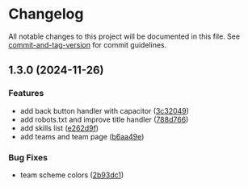 # Changelog

All notable changes to this project will be documented in this file. See [commit-and-tag-version](https://github.com/absolute-version/commit-and-tag-version) for commit guidelines.

## 1.3.0 (2024-11-26)


### Features

* add back button handler with capacitor ([3c32049](https://github.com/emrivero/league-forge/commit/3c32049c23f763616ebf8bd8506e689cc8b8e297))
* add robots.txt and improve title handler ([788d766](https://github.com/emrivero/league-forge/commit/788d766c31a0ed650d0d63d20281e7e5ec0abc96))
* add skills list ([e262d9f](https://github.com/emrivero/league-forge/commit/e262d9fd99730c9701b3fec990367d640bdf9b2d))
* add teams and team page ([b6aa49e](https://github.com/emrivero/league-forge/commit/b6aa49ecc23476d10e2751d0ae58b7af85571376))


### Bug Fixes

* team scheme colors ([2b93dc1](https://github.com/emrivero/league-forge/commit/2b93dc17c2cf5f5e2cc901dfe38a34f68e083a85))
